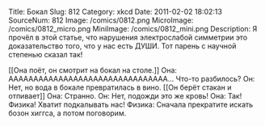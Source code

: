 Title: Бокал 
Slug: 812 
Category: xkcd 
Date: 2011-02-02 18:02:13 
SourceNum: 812 
Image: /comics/0812.png 
MicroImage: /comics/0812_micro.png 
MiniImage: /comics/0812_mini.png 
Description: Я прочёл в этой статье, что нарушения электрослабой симметрии это доказательство того, что у нас есть ДУШИ. Тот парень с научной степенью сказал так! 

[[Она поёт, он смотрит на бокал на столе.]]
Она: АААААААААААААААААААААААААААААААА... Что-то разбилось?
Он: Нет, но вода в бокале превратилась в вино.
[[Он берёт стакан и отпивает]]
Она: Странно.
Он: Нет, подожди это же кровь!
Она: Так! Физика! Хватит подкалывать нас!
Физика: Сначала прекратите искать бозон хиггса, а потом поговорим.

